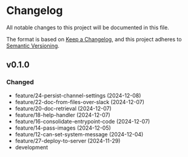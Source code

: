 # Changelog

All notable changes to this project will be documented in this file.

The format is based on [Keep a Changelog](https://keepachangelog.com/en/1.0.0/),
and this project adheres to [Semantic Versioning](https://semver.org/spec/v2.0.0.html).

## v0.1.0

### Changed 
  - feature/24-persist-channel-settings (2024-12-08)
  - feature/22-doc-from-files-over-slack (2024-12-07)
  - feature/20-doc-retrieval (2024-12-07)
  - feature/18-help-handler (2024-12-07)
  - feature/16-consolidate-entrypoint-code (2024-12-07)
  - feature/14-pass-images (2024-12-05)
  - feature/12-can-set-system-message (2024-12-04)
  - feature/27-deploy-to-server (2024-11-29)
  - development